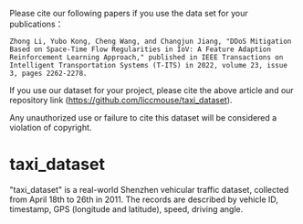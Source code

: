 Please cite our following papers if you use the data set for your publications：

```
Zhong Li, Yubo Kong, Cheng Wang, and Changjun Jiang, "DDoS Mitigation Based on Space-Time Flow Regularities in IoV: A Feature Adaption Reinforcement Learning Approach," published in IEEE Transactions on Intelligent Transportation Systems (T-ITS) in 2022, volume 23, issue 3, pages 2262-2278.
```

If you use our dataset for your project, please cite the above article and our repository link (https://github.com/liccmouse/taxi_dataset).

Any unauthorized use or failure to cite this dataset will be considered a violation of copyright.



# taxi_dataset



"taxi_dataset" is a real-world Shenzhen vehicular traffic dataset, collected from April 18th to 26th in 2011. The records are described by vehicle ID, timestamp, GPS (longitude and latitude), speed, driving angle.
